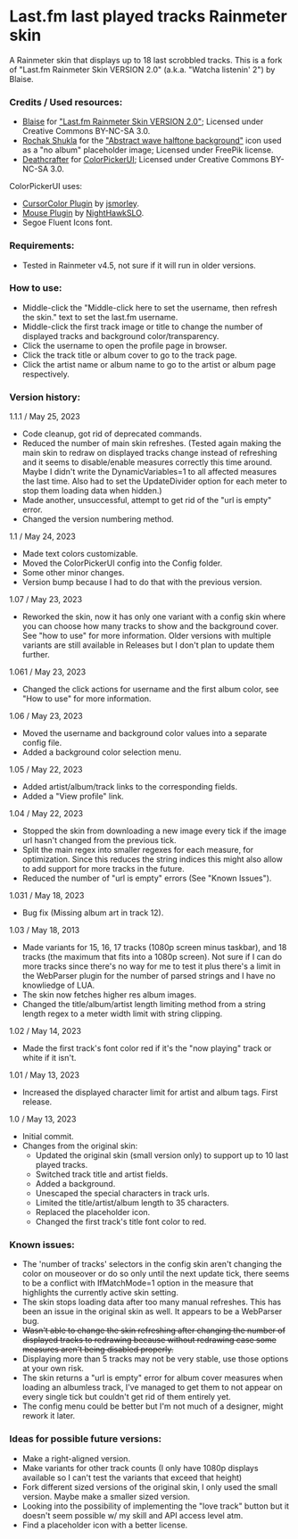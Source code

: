 # Last.fm last played tracks Rainmeter skin
A Rainmeter skin that displays up to 18 last scrobbled tracks. This is a fork of "Last.fm Rainmeter Skin VERSION 2.0" (a.k.a. "Watcha listenin' 2") by Blaise.

### Credits / Used resources:
- [Blaise](https://www.deviantart.com/squadrmskin) for ["Last.fm Rainmeter Skin VERSION 2.0"](https://www.deviantart.com/squadrmskin/art/Last-fm-Rainmeter-Skin-VERSION-2-0-590438568); Licensed under Creative Commons BY-NC-SA 3.0.
- [Rochak Shukla](https://www.freepik.com/author/rochakshukla) for the ["Abstract wave halftone background"](https://www.freepik.com/free-vector/abstract-wave-halftone-background_23214995.htm) icon used as a "no album" placeholder image; Licensed under FreePik license.
- [Deathcrafter](https://github.com/deathcrafter) for [ColorPickerUI](https://github.com/deathcrafter/ColorPickerUI); Licensed under Creative Commons BY-NC-SA 3.0.

ColorPickerUI uses:
- [CursorColor Plugin](https://forum.rainmeter.net/viewtopic.php?t=23375) by [jsmorley](https://www.rainmeter.net/).
- [Mouse Plugin](https://github.com/NighthawkSLO/Mouse.dll) by [NightHawkSLO](https://github.com/NighthawkSLO).
- Segoe Fluent Icons font.

### Requirements:
- Tested in Rainmeter v4.5, not sure if it will run in older versions.

### How to use:
- Middle-click the "Middle-click here to set the username, then refresh the skin." text to set the last.fm username.
- Middle-click the first track image or title to change the number of displayed tracks and background color/transparency.
- Click the username to open the profile page in browser.
- Click the track title or album cover to go to the track page.
- Click the artist name or album name to go to the artist or album page respectively.

### Version history:

1.1.1 / May 25, 2023
- Code cleanup, got rid of deprecated commands.
- Reduced the number of main skin refreshes. (Tested again making the main skin to redraw on displayed tracks change instead of refreshing and it seems to disable/enable measures correctly this time around. Maybe I didn't write the DynamicVariables=1 to all affected measures the last time. Also had to set the UpdateDivider option for each meter to stop them loading data when hidden.)
- Made another, unsuccessful, attempt to get rid of the "url is empty" error.
- Changed the version numbering method.

1.1 / May 24, 2023
- Made text colors customizable.
- Moved the ColorPickerUI config into the Config folder.
- Some other minor changes.
- Version bump because I had to do that with the previous version.

1.07 / May 23, 2023
- Reworked the skin, now it has only one variant with a config skin where you can choose how many tracks to show and the background cover. See "how to use" for more information. Older versions with multiple variants are still available in Releases but I don't plan to update them further.

1.061 / May 23, 2023
- Changed the click actions for username and the first album color, see "How to use" for more information.

1.06 / May 23, 2023
- Moved the username and background color values into a separate config file.
- Added a background color selection menu.

1.05 / May 22, 2023
- Added artist/album/track links to the corresponding fields.
- Added a "View profile" link.

1.04 / May 22, 2023
- Stopped the skin from downloading a new image every tick if the image url hasn't changed from the previous tick.
- Split the main regex into smaller regexes for each measure, for optimization. Since this reduces the string indices this might also allow to add support for more tracks in the future.
- Reduced the number of "url is empty" errors (See "Known Issues").

1.031 / May 18, 2023
- Bug fix (Missing album art in track 12).

1.03 / May 18, 2013
- Made variants for 15, 16, 17 tracks (1080p screen minus taskbar), and 18 tracks (the maximum that fits into a 1080p screen). Not sure if I can do more tracks since there's no way for me to test it plus there's a limit in the WebParser plugin for the number of parsed strings and I have no knowliedge of LUA.
- The skin now fetches higher res album images.
- Changed the title/album/artist length limiting method from a string length regex to a meter width limit with string clipping.

1.02 / May 14, 2023
- Made the first track's font color red if it's the "now playing" track or white if it isn't.

1.01 / May 13, 2023
- Increased the displayed character limit for artist and album tags. First release.

1.0 / May 13, 2023
- Initial commit.
- Changes from the original skin:
  - Updated the original skin (small version only) to support up to 10 last played tracks.
  - Switched track title and artist fields.
  - Added a background.
  - Unescaped the special characters in track urls.
  - Limited the title/artist/album length to 35 characters.
  - Replaced the placeholder icon.
  - Changed the first track's title font color to red.

### Known issues:
- The 'number of tracks' selectors in the config skin aren't changing the color on mouseover or do so only until the next update tick, there seems to be a conflict with IfMatchMode=1 option in the measure that highlights the currently active skin setting.
- The skin stops loading data after too many manual refreshes. This has been an issue in the original skin as well. It appears to be a WebParser bug.
- ~~Wasn't able to change the skin refreshing after changing the number of displayed tracks to redrawing because without redrawing case some measures aren't being disabled properly.~~
- Displaying more than 5 tracks may not be very stable, use those options at your own risk.
- The skin returns a "url is empty" error for album cover measures when loading an albumless track, I've managed to get them to not appear on every single tick but couldn't get rid of them entirely yet.
- The config menu could be better but I'm not much of a designer, might rework it later.

### Ideas for possible future versions:
- Make a right-aligned version.
- Make variants for other track counts (I only have 1080p displays available so I can't test the variants that exceed that height)
- Fork different sized versions of the original skin, I only used the small version. Maybe make a smaller sized version.
- Looking into the possibility of implementing the "love track" button but it doesn't seem possible w/ my skill and API access level atm.
- Find a placeholder icon with a better license.
